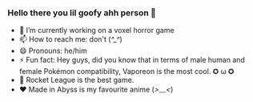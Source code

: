 ### Hello there you lil goofy ahh person 🐰

- 🔭 I’m currently working on a voxel horror game
- 📫 How to reach me: don't (*^_^*)
- 😄 Pronouns: he/him
- ⚡ Fun fact: Hey guys, did you know that in terms of male human and female Pokémon compatibility, Vaporeon is the most cool. ✪ ω ✪
- 🚗 Rocket League is the best game.
- ❤ Made in Abyss is my favourite anime (*>﹏<*)
